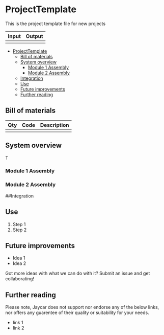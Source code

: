 # ProjectTemplate
 
This is the project template file for new projects

| Input | Output | 
| ----- | ------ | 
| | |

<!-- TOC -->

- [ProjectTemplate](#projecttemplate)
    - [Bill of materials](#bill-of-materials)
    - [System overview](#system-overview)
        - [Module 1 Assembly](#module-1-assembly)
        - [Module 2 Assembly](#module-2-assembly)
    - [Integration](#integration)
    - [Use](#use)
    - [Future improvements](#future-improvements)
    - [Further reading](#further-reading)

<!-- /TOC -->
<!-- Markdown TOC -->

## Bill of materials 

| Qty | Code | Description | 
| --- | ---- | ----------- | 
||||

## System overview 

T
<!-- system diagram -->

### Module 1 Assembly
<!-- assembly photos -->

### Module 2 Assembly
<!-- assembly photos -->

##Integration
<!-- How to join it all together -->

## Use

1. Step 1
2. Step 2

## Future improvements 

* Idea 1
* Idea 2

Got more ideas with what we can do with it? Submit an issue and get collaborating! 

## Further reading
Please note, Jaycar does not support nor endorse any of the below links, nor offers any guarentee of their quality or suitability for your needs.

* link 1
* link 2